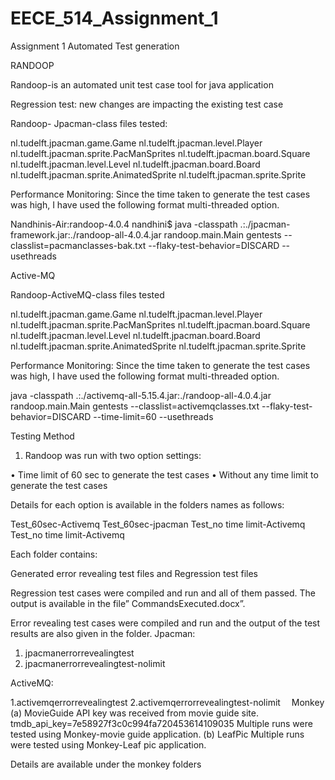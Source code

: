 # EECE_514_Assignment_1
Assignment 1
Automated Test generation

RANDOOP


Randoop-is an automated unit test case tool for java application

Regression test: new changes are impacting the existing test case

Randoop- Jpacman-class files tested:

nl.tudelft.jpacman.game.Game
nl.tudelft.jpacman.level.Player
nl.tudelft.jpacman.sprite.PacManSprites
nl.tudelft.jpacman.board.Square
nl.tudelft.jpacman.level.Level
nl.tudelft.jpacman.board.Board
nl.tudelft.jpacman.sprite.AnimatedSprite
nl.tudelft.jpacman.sprite.Sprite

Performance Monitoring:
Since the time taken to generate the test cases was high, I have used the following format multi-threaded option.

Nandhinis-Air:randoop-4.0.4 nandhini$ java -classpath .:./jpacman-framework.jar:./randoop-all-4.0.4.jar    randoop.main.Main gentests   --classlist=pacmanclasses-bak.txt --flaky-test-behavior=DISCARD    --usethreads


Active-MQ

Randoop-ActiveMQ-class files tested 

nl.tudelft.jpacman.game.Game
nl.tudelft.jpacman.level.Player
nl.tudelft.jpacman.sprite.PacManSprites
nl.tudelft.jpacman.board.Square
nl.tudelft.jpacman.level.Level
nl.tudelft.jpacman.board.Board
nl.tudelft.jpacman.sprite.AnimatedSprite
nl.tudelft.jpacman.sprite.Sprite                             


Performance Monitoring:
Since the time taken to generate the test cases was high, I have used the following format multi-threaded option.

java -classpath .:./activemq-all-5.15.4.jar:./randoop-all-4.0.4.jar    randoop.main.Main gentests   --classlist=activemqclasses.txt --flaky-test-behavior=DISCARD    --time-limit=60 --usethreads

Testing Method

1. Randoop was run with two option settings:

•	Time limit of 60 sec to generate the test cases
•	Without any time limit to generate the test cases

Details for each option is available in the folders names as follows:

Test_60sec-Activemq
Test_60sec-jpacman
Test_no time limit-Activemq
Test_no time limit-Activemq

Each folder contains:

Generated error revealing test files and Regression test files

Regression test cases were compiled and run and all of them passed. The output is available in the file” CommandsExecuted.docx”.

Error revealing test cases were compiled and run and the output of the test results are also given in the folder.
Jpacman:

1. jpacmanerrorrevealingtest
2. jpacmanerrorrevealingtest-nolimit

ActiveMQ:

1.activemqerrorrevealingtest
2.activemqerrorrevealingtest-nolimit 
Monkey
 (a) MovieGuide 
API key was received from movie guide site.
tmdb_api_key=7e58927f3c0c994fa720453614109035
Multiple runs were tested using Monkey-movie guide application.
(b) LeafPic
Multiple runs were tested using Monkey-Leaf pic application.

Details are available under the monkey  folders
